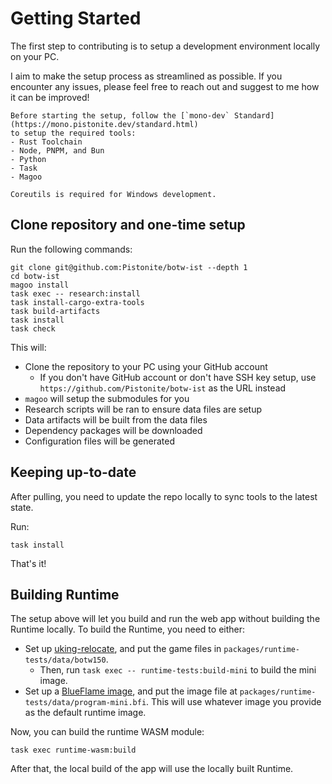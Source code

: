 # Getting Started

The first step to contributing is to setup a development environment locally
on your PC.

I aim to make the setup process as streamlined as possible. If you encounter
any issues, please feel free to reach out and suggest to me how it can be improved!

```admonish info
Before starting the setup, follow the [`mono-dev` Standard](https://mono.pistonite.dev/standard.html)
to setup the required tools:
- Rust Toolchain
- Node, PNPM, and Bun
- Python
- Task
- Magoo

Coreutils is required for Windows development.
```

## Clone repository and one-time setup

Run the following commands:

```
git clone git@github.com:Pistonite/botw-ist --depth 1
cd botw-ist
magoo install
task exec -- research:install
task install-cargo-extra-tools
task build-artifacts
task install
task check
```

This will:
- Clone the repository to your PC using your GitHub account
  - If you don't have GitHub account or don't have SSH key setup, use
    `https://github.com/Pistonite/botw-ist` as the URL instead
- `magoo` will setup the submodules for you
- Research scripts will be ran to ensure data files are setup
- Data artifacts will be built from the data files
- Dependency packages will be downloaded
- Configuration files will be generated

## Keeping up-to-date
After pulling, you need to update the repo locally to sync tools to the latest state.

Run:

```
task install
```

That's it!

## Building Runtime

The setup above will let you build and run the web app without building
the Runtime locally.
To build the Runtime, you need to either:
- Set up [uking-relocate](https://github.com/Pistonight/symbotw/tree/main/packages/uking-relocate),
  and put the game files in `packages/runtime-tests/data/botw150`.
  - Then, run `task exec -- runtime-tests:build-mini` to build the mini image.
- Set up a [BlueFlame image](../../user/custom_image.md),
  and put the image file at `packages/runtime-tests/data/program-mini.bfi`.
  This will use whatever image you provide as the default runtime image.

Now, you can build the runtime WASM module:

```
task exec runtime-wasm:build
```

After that, the local build of the app will use the locally built Runtime.
